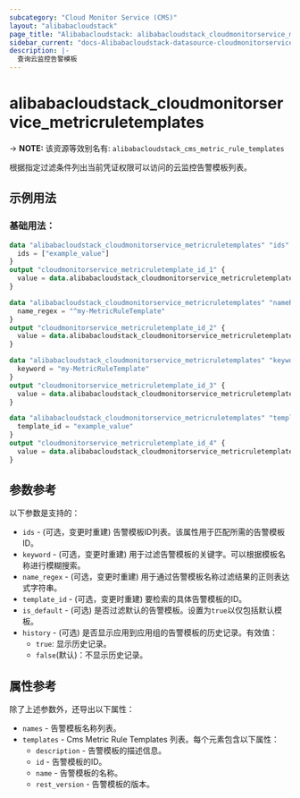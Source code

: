 ```yaml
---
subcategory: "Cloud Monitor Service (CMS)"
layout: "alibabacloudstack"
page_title: "Alibabacloudstack: alibabacloudstack_cloudmonitorservice_metricruletemplates"
sidebar_current: "docs-Alibabacloudstack-datasource-cloudmonitorservice-metricruletemplates"
description: |- 
  查询云监控告警模板
---
```


# alibabacloudstack_cloudmonitorservice_metricruletemplates
-> **NOTE:** 该资源等效别名有: `alibabacloudstack_cms_metric_rule_templates`

根据指定过滤条件列出当前凭证权限可以访问的云监控告警模板列表。

## 示例用法

### 基础用法：

```terraform
data "alibabacloudstack_cloudmonitorservice_metricruletemplates" "ids" {
  ids = ["example_value"]
}
output "cloudmonitorservice_metricruletemplate_id_1" {
  value = data.alibabacloudstack_cloudmonitorservice_metricruletemplates.ids.templates.0.id
}

data "alibabacloudstack_cloudmonitorservice_metricruletemplates" "nameRegex" {
  name_regex = "^my-MetricRuleTemplate"
}
output "cloudmonitorservice_metricruletemplate_id_2" {
  value = data.alibabacloudstack_cloudmonitorservice_metricruletemplates.nameRegex.templates.0.id
}

data "alibabacloudstack_cloudmonitorservice_metricruletemplates" "keyword" {
  keyword = "my-MetricRuleTemplate"
}
output "cloudmonitorservice_metricruletemplate_id_3" {
  value = data.alibabacloudstack_cloudmonitorservice_metricruletemplates.keyword.templates.0.id
}

data "alibabacloudstack_cloudmonitorservice_metricruletemplates" "template_id" {
  template_id = "example_value"
}
output "cloudmonitorservice_metricruletemplate_id_4" {
  value = data.alibabacloudstack_cloudmonitorservice_metricruletemplates.template_id.templates.0.id
}
```

## 参数参考

以下参数是支持的：

* `ids` - (可选，变更时重建) 告警模板ID列表。该属性用于匹配所需的告警模板ID。
* `keyword` - (可选，变更时重建) 用于过滤告警模板的关键字。可以根据模板名称进行模糊搜索。
* `name_regex` - (可选，变更时重建) 用于通过告警模板名称过滤结果的正则表达式字符串。
* `template_id` - (可选，变更时重建) 要检索的具体告警模板的ID。
* `is_default` - (可选) 是否过滤默认的告警模板。设置为`true`以仅包括默认模板。
* `history` - (可选) 是否显示应用到应用组的告警模板的历史记录。有效值：
  * `true`: 显示历史记录。
  * `false`(默认)：不显示历史记录。

## 属性参考

除了上述参数外，还导出以下属性：

* `names` - 告警模板名称列表。
* `templates` - Cms Metric Rule Templates 列表。每个元素包含以下属性：
  * `description` - 告警模板的描述信息。
  * `id` - 告警模板的ID。
  * `name` - 告警模板的名称。
  * `rest_version` - 告警模板的版本。